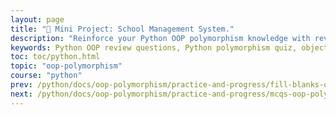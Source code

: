 ```yaml
---
layout: page
title: "🧠 Mini Project: School Management System."
description: "Reinforce your Python OOP polymorphism knowledge with review questions designed to test your grasp of single, multiple, and multilevel polymorphism. Ideal for students and beginners."
keywords: Python OOP review questions, Python polymorphism quiz, object-oriented programming questions, Python class polymorphism test, OOP MCQs Python, Python polymorphism assessment, beginner Python OOP questions, review Python OOP concepts
toc: toc/python.html
topic: "oop-polymorphism"
course: "python"
prev: /python/docs/oop-polymorphism/practice-and-progress/fill-blanks-oop-polymorphism.html
next: /python/docs/oop-polymorphism/practice-and-progress/mcqs-oop-polymorphism.html
---
```

